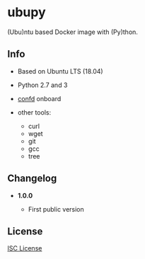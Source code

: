# ubupy

(Ubu)ntu based Docker image with (Py)thon.

## Info

* Based on Ubuntu LTS (18.04)
* Python 2.7 and 3
* [confd](https://github.com/kelseyhightower/confd) onboard
* other tools:

  * curl
  * wget
  * git
  * gcc
  * tree

## Changelog

* **1.0.0**

  * First public version

## License

[ISC License](LICENSE)
